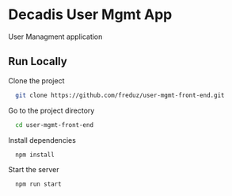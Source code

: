 
# Decadis User Mgmt App

User Managment application


## Run Locally

Clone the project

```bash
  git clone https://github.com/freduz/user-mgmt-front-end.git
```

Go to the project directory

```bash
  cd user-mgmt-front-end
```

Install dependencies

```bash
  npm install
```

Start the server

```bash
  npm run start
```

